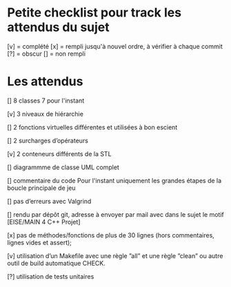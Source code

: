 # Petite checklist pour track les attendus du sujet

[v] = complété
[x] = rempli jusqu'à nouvel ordre, à vérifier à chaque commit
[?] = obscur
[] = non rempli

# Les attendus

[] 8 classes
7 pour l'instant

[v] 3 niveaux de hiérarchie

[] 2 fonctions virtuelles différentes et utilisées à bon escient

[] 2 surcharges d’opérateurs

[v] 2 conteneurs différents de la STL

[] diagrammme de classe UML complet

[] commentaire du code
Pour l'instant uniquement les grandes étapes de la boucle principale de jeu

[] pas d’erreurs avec Valgrind

[] rendu par dépôt git, adresse à envoyer par mail avec dans le sujet le motif [EISE/MAIN 4 C++ Projet]

[x] pas de méthodes/fonctions de plus de 30 lignes (hors commentaires, lignes vides et assert);

[v] utilisation d’un Makefile avec une règle ”all” et une règle ”clean” ou autre outil de build automatique
CHECK.

[?] utilisation de tests unitaires